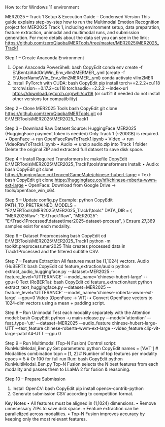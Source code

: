 How to: for Windows 11 environment

MER2025 – Track 1
Setup & Execution Guide – Condensed Version
This guide explains step-by-step how to run the Multimodal Emotion Recognition project for MER2025 Track 1, including environment setup, data preparation, feature extraction, unimodal and multimodal runs, and submission generation.
For more details about the data set you can see in the link : https://github.com/zeroQiaoba/MERTools/tree/master/MER2025/MER2025_Track1

Step 1 – Create Anaconda Environment
1.	Open Anaconda PowerShell:
bash
CopyEdit
conda env create -f E:\BentziAddOn\Win_Env_vllm2MERMER_.yml  (create -f E:\UserName\Win_Env_vllm2MERMER_.yml)
conda activate vllm2MER
2.	Install PyTorch with CUDA:
bash
CopyEdit
pip install torch==2.2.2+cu118 torchvision==0.17.2+cu118 torchaudio==2.2.2 --index-url https://download.pytorch.org/whl/cu118
(or cu121 if needed do not install other versions for compatibility)

Step 2 – Clone MER2025 Tools
bash
CopyEdit
git clone https://github.com/zeroQiaoba/MERTools.git
cd E:\MERTools\MER2025\MER2025_Track1

Step 3 – Download Raw Dataset
Source: HuggingFace MER2025  (HuggingFace payment token is needed)
Only Track 1 (~200GB) is required.
•	OpenFace → run OpenFaceRawToTrack1.ipynb
•	Video → run VideoRawToTrack1.ipynb
•	Audio → unzip audio.zip into Track 1 folder
Delete the original ZIP and extracted full dataset to save disk space.

Step 4 – Install Required Transformers
In:
makefile
CopyEdit
E:\MERTools\MER2025\MER2025_Track1\tools\transformers
Install:
•	Audio:
bash
CopyEdit
git clone https://huggingface.co/TencentGameMate/chinese-hubert-large
•	Text:
bash
CopyEdit
git clone https://huggingface.co/hfl/chinese-roberta-wwm-ext-large
•	OpenFace: Download from Google Drive → tools/openface_win_x64

Step 5 – Update config.py
Example:
python
CopyEdit
PATH_TO_PRETRAINED_MODELS = "E:\\MERTools\\MER2025\\MER2025_Track1\\tools"
DATA_DIR = {
    "MER2025Raw": "E:\\Track1Raw",
    "MER2025":    "E:\\Track1Processed\\dataset\\mer2025-dataset-process",
}
Ensure 27,369 samples exist for each modality.

Step 6 – Dataset Preprocessing
bash
CopyEdit
cd E:\MERTools\MER2025\MER2025_Track1
python -m toolkit.preprocess.mer2025
This creates processed data in Track1Processed and the filtered subtitle CSV.

Step 7 – Feature Extraction
All features must be (1,1024) vectors.
Audio (HuBERT):
bash
CopyEdit
cd feature_extraction/audio
python extract_audio_huggingface.py --dataset=MER2025 --feature_level='UTTERANCE' --model_name='chinese-hubert-large' --gpu=0
Text (RoBERTa):
bash
CopyEdit
cd feature_extraction/text
python extract_text_huggingface.py --dataset=MER2025 --feature_level='UTTERANCE' --model_name='chinese-roberta-wwm-ext-large' --gpu=0
Video (OpenFace → ViT):
•	Convert OpenFace vectors to 1024-dim vectors using a mean + padding script.

Step 8 – Run Unimodal
Test each modality separately with the Attention model:
bash
CopyEdit
python -u main-release.py --model='attention' --feat_type='utt' --dataset=MER2025 --audio_feature chinese-hubert-large-UTT --text_feature chinese-roberta-wwm-ext-large --video_feature clip-vit-large-patch14-UTT --gpu 0

Step 9 – Run Multimodal (Top-N Fusion)
Control script: RunMultiModal_Ben.py
Set parameters:
python
CopyEdit
names = ['AVT']       # Modalities combination
topn = [1, 2]         # Number of top features per modality
epocs = 5             # Or 100 for full run
Run:
bash
CopyEdit
python RunMultiModal_Ben.py
Top-N Fusion selects the N best features from each modality and passes them to LLaMA 2 for fusion & reasoning.

Step 10 – Prepare Submission
1.	Install OpenCV:
bash
CopyEdit
pip install opencv-contrib-python
2.	Generate submission CSV according to competition format.

Key Notes
•	All features must be aligned in (1,1024) dimensions.
•	Remove unnecessary ZIPs to save disk space.
•	Feature extraction can be parallelized across modalities.
•	Top-N Fusion improves accuracy by keeping only the most relevant features.

